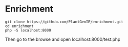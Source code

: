 # Enrichment
```
git clone https://github.com/PlantGenIE/enrichment.git
cd enrichment
php -S localhost:8000
```
Then go to the browse and open localhost:8000/test.php
